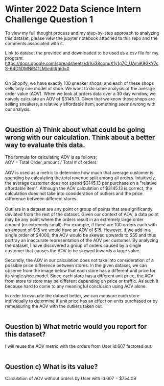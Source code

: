 # **Winter 2022 Data Science Intern Challenge Question 1**
To view my full thought process and my step-by-step approach to analyzing this dataset, please view the jupyter notebook attached to this repo and the comments associated with it. 


Link to dataset the provided and downloaded to be used as a csv file for my program: <br>
https://docs.google.com/spreadsheets/d/16i38oonuX1y1g7C_UAmiK9GkY7cS-64DfiDMNiR41LM/edit#gid=0

<br>
On Shopify, we have exactly 100 sneaker shops, and each of these shops sells only one model of shoe. We want to do some analysis of the average order value (AOV). When we look at orders data over a 30 day window, we naively calculate an AOV of $3145.13. Given that we know these shops are selling sneakers, a relatively affordable item, something seems wrong with our analysis. 
<br><br>

## **Question a) Think about what could be going wrong with our calculation. Think about a better way to evaluate this data.** 

The formula for calculating AOV is as follows: <br>
AOV = Total Order_amount / Total # of orders
<br> <br>
AOV is used as a metric to determine how much that average customer is spending by calculating the total revenue split among all orders. Intuitively, the average customer does not spend $3145.13 per purchase on a "relative affordable item". Although the AOV calculation of $3145.13 is correct, the calculation does not take into consideration of outliers and the price difference between different stores. 
<br><br>
Outliers in a dataset are any point or group of points that are significantly deviated from the rest of the dataset. Given our context of AOV, a data point may be any point where the orders result in an extremely large order amount (or extremely small). 
For example, if there are 100 orders each with an amount of $15 we would have an AOV of $15. However, if we add in a single order of $4000, the AOV would be skewed upwards to $55 and thus portray an inaccurate representation of the AOV per customer. By analyzing the dataset, I have discovered a group of orders caused by a single customer that causes the AOV to be skewed towards a large value. 

Secondly, the AOV in our calculation does not take into consideration of a possible price difference between stores. In the given dataset, we can observe from the image below that each store has a different unit price for its single shoe model. Since each store has a different unit price, the AOV from store to store may be different depending on price or traffic. As such it because hard to come to any meaningful conclusion using AOV alone.  

In order to evaluate the dataset better, we can measure each store individually to determine if unit price has an effect on units purchased or by remeasuring the AOV with the outliers taken out. 
<br><br>

## **Question b) What metric would you report for this dataset?**
I will reuse the AOV metric with the orders from User id:607 factored out. 
<br><br>

## **Question c) What is its value?**
Calculation of AOV without orders by User with id:607 = $754.09
<br><br>

